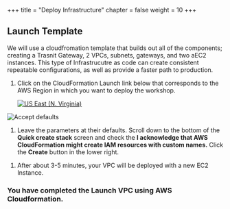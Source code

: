 +++
title = "Deploy Infrastructure"
chapter = false
weight = 10
+++

## Launch Template

We will use a cloudfromation template that builds out all of the components; creating a Trasnit Gateway, 2 VPCs, subnets, gateways, and two aEC2 instances. This type of Infrastrucutre as code can create consistent repeatable configurations, as well as provide a faster path to production.

1. Click on the CloudFormation Launch link below that corresponds to the AWS Region in which you want to deploy the workshop.

   [![US East (N. Virginia)](https://samdengler.github.io/cloudformation-launch-stack-button-svg/images/us-east-1.svg)](https://console.aws.amazon.com/cloudformation/home?region=us-east-1#/stacks/create/review?stackName=apps&templateURL=https://s3.amazonaws.com/{{<codebucket>}}/networkingdemos-appworkshop.yml&param_AvailabilityZoneA=us-east-1a&param_AvailabilityZoneB=us-east-1b&param_RegionalCIDR=10.65.0.0/13)

![Accept defaults](/images/2ndvpc-ack.png)

1. Leave the parameters at their defaults. Scroll down to the bottom of the **Quick create stack** screen and check the **I acknowledge that AWS CloudFormation might create IAM resources with custom names.** Click the **Create** button in the lower right.

1) After about 3-5 minutes, your VPC will be deployed with a new EC2 Instance.

### You have completed the Launch VPC using AWS Cloudformation.
